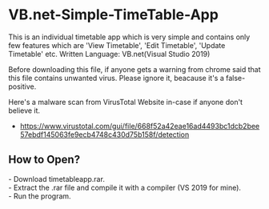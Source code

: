 # VB.net-Simple-TimeTable-App
This is an individual timetable app which is very simple and contains only few features which are 'View Timetable', 'Edit Timetable', 'Update Timetable' etc.
Written Language: VB.net(Visual Studio 2019)

Before downloading this file, if anyone gets a warning from chrome said that this file contains unwanted virus. Please ignore it, beacause it's a false-positive.

Here's a malware scan from VirusTotal Website in-case if anyone don't believe it.
- https://www.virustotal.com/gui/file/668f52a42eae16ad4493bc1dcb2bee57ebdf145063fe9ecb4748c430d75b158f/detection

<h2><b>How to Open?</b></h2>
- Download timetableapp.rar.
</br>- Extract the .rar file and compile it with a compiler (VS 2019 for mine). <br>
- Run the program.
